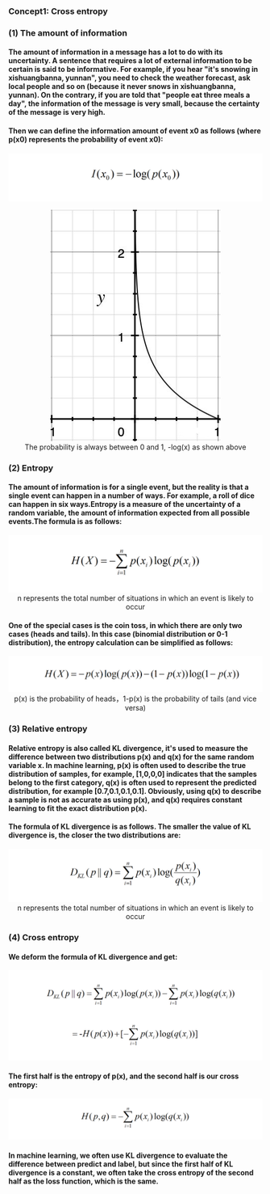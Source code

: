 ### Concept1: Cross entropy
### (1) The amount of information
#### The amount of information in a message has a lot to do with its uncertainty. A sentence that requires a lot of external information to be certain is said to be informative. For example, if you hear "it's snowing in xishuangbanna, yunnan", you need to check the weather forecast, ask local people and so on (because it never snows in xishuangbanna, yunnan). On the contrary, if you are told that "people eat three meals a day", the information of the message is very small, because the certainty of the message is very high.

#### Then we can define the information amount of event x0 as follows (where p(x0) represents the probability of event x0):
<p align="center">
<img src="/images/90.png"><br/>
</p>

<p align="center">
<img src="/images/89.jpg"><br/>
The probability is always between 0 and 1, -log(x) as shown above
</p>

### (2) Entropy
#### The amount of information is for a single event, but the reality is that a single event can happen in a number of ways. For example, a roll of dice can happen in six ways.Entropy is a measure of the uncertainty of a random variable, the amount of information expected from all possible events.The formula is as follows:
<p align="center">
<img src="/images/91.png"><br/>
n represents the total number of situations in which an event is likely to occur
</p>

#### One of the special cases is the coin toss, in which there are only two cases (heads and tails). In this case (binomial distribution or 0-1 distribution), the entropy calculation can be simplified as follows:
<p align="center">
<img src="/images/92.png"><br/>
p(x) is the probability of heads，1-p(x) is the probability of tails (and vice versa)
</p>

### (3) Relative entropy
#### Relative entropy is also called KL divergence, it's used to measure the difference between two distributions p(x) and q(x) for the same random variable x. In machine learning, p(x) is often used to describe the true distribution of samples, for example, [1,0,0,0] indicates that the samples belong to the first category, q(x) is often used to represent the predicted distribution, for example [0.7,0.1,0.1,0.1]. Obviously, using q(x) to describe a sample is not as accurate as using p(x), and q(x) requires constant learning to fit the exact distribution p(x).
#### The formula of KL divergence is as follows. The smaller the value of KL divergence is, the closer the two distributions are:
<p align="center">
<img src="/images/93.png"><br/>
n represents the total number of situations in which an event is likely to occur
</p>

### (4) Cross entropy
#### We deform the formula of KL divergence and get:
<p align="center">
<img src="/images/94.png"><br/>
</p>

#### The first half is the entropy of p(x), and the second half is our cross entropy:
<p align="center">
<img src="/images/95.png"><br/>
</p>

#### In machine learning, we often use KL divergence to evaluate the difference between predict and label, but since the first half of KL divergence is a constant, we often take the cross entropy of the second half as the loss function, which is the same.

